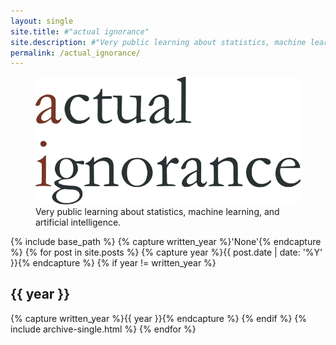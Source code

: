 ```yaml
---
layout: single
site.title: #"actual ignorance"
site.description: #"Very public learning about statistics, machine learning, and artificial intelligence."
permalink: /actual_ignorance/
---
```


<!-- Banner heading -->
<figure>
<center> <img src="../assets/images/ai_banner.png" width="900px" /> </center>
<figcaption> Very public learning about statistics, machine learning, and artificial intelligence.  </figcaption>
</figure>

<!-- Posts -->
{% include base_path %}
{% capture written_year %}'None'{% endcapture %}
{% for post in site.posts %}
{% capture year %}{{ post.date | date: '%Y' }}{% endcapture %}
{% if year != written_year %}
<h2 id="{{ year | slugify }}" class="archive__subtitle">{{ year }}</h2>
{% capture written_year %}{{ year }}{% endcapture %}
{% endif %}
{% include archive-single.html %}
{% endfor %}